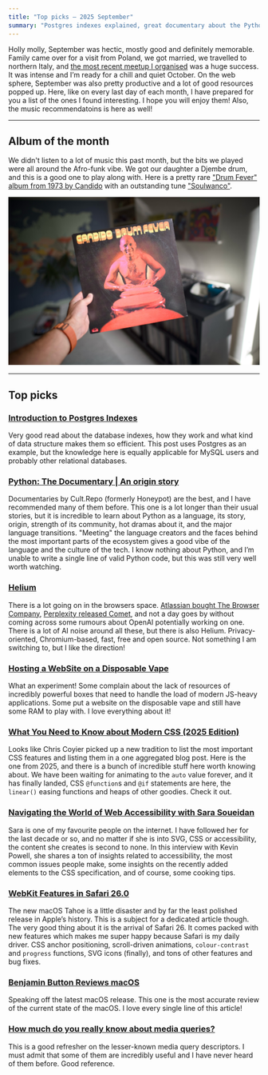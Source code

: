 ```yaml
---
title: "Top picks — 2025 September"
summary: "Postgres indexes explained, great documentary about the Python language, new browser is around, disposable vape as a web server, great summary of the modern CSS, more great accessibility knowledge, some of the news related to the new Apple releases and more."
---
```


Holly molly, September was hectic, mostly good and definitely memorable. Family came over for a visit from Poland, we got married, we travelled to northern Italy, and [the most recent meetup I organised](https://nn1.dev/events/8/) was a huge success. It was intense and I’m ready for a chill and quiet October. On the web sphere, September was also pretty productive and a lot of good resources popped up. Here, like on every last day of each month, I have prepared for you a list of the ones I found interesting. I hope you will enjoy them! Also, the music recommendatoins is here as well!

---

## Album of the month

We didn't listen to a lot of music this past month, but the bits we played were all around the Afro-funk vibe. We got our daughter a Djembe drum, and this is a good one to play along with. Here is a pretty rare ["Drum Fever" album from 1973 by Candido](https://www.discogs.com/release/405114-Candido-Drum-Fever) with an outstanding tune ["Soulwanco"](https://youtu.be/vOCza93tMco?si=K7Bv4bUjjs_1qiP0).

![Candido "Drum Fever"](candido.jpg)

---

## Top picks

### [Introduction to Postgres Indexes](https://frontendmasters.com/blog/intro-to-postgres-indexes/)

Very good read about the database indexes, how they work and what kind of data structure makes them so efficient. This post uses Postgres as an example, but the knowledge here is equally applicable for MySQL users and probably other relational databases.

### [Python: The Documentary | An origin story](https://youtu.be/GfH4QL4VqJ0)

Documentaries by Cult.Repo (formerly Honeypot) are the best, and I have recommended many of them before. This one is a lot longer than their usual stories, but it is incredible to learn about Python as a language, its story, origin, strength of its community, hot dramas about it, and the major language transitions. "Meeting" the language creators and the faces behind the most important parts of the ecosystem gives a good vibe of the language and the culture of the tech. I know nothing about Python, and I’m unable to write a single line of valid Python code, but this was still very well worth watching.

### [Helium](https://helium.computer)

There is a lot going on in the browsers space. [Atlassian bought The Browser Company](https://www.atlassian.com/blog/announcements/atlassian-acquires-the-browser-company), [Perplexity released Comet](https://www.perplexity.ai/comet), and not a day goes by without coming across some rumours about OpenAI potentially working on one. There is a lot of AI noise around all these, but there is also Helium. Privacy-oriented, Chromium-based, fast, free and open source. Not something I am switching to, but I like the direction!

### [Hosting a WebSite on a Disposable Vape](https://bogdanthegeek.github.io/blog/projects/vapeserver/)

What an experiment! Some complain about the lack of resources of incredibly powerful boxes that need to handle the load of modern JS-heavy applications. Some put a website on the disposable vape and still have some RAM to play with. I love everything about it!

### [What You Need to Know about Modern CSS (2025 Edition)](https://frontendmasters.com/blog/what-you-need-to-know-about-modern-css-2025-edition/)

Looks like Chris Coyier picked up a new tradition to list the most important CSS features and listing them in a one aggregated blog post. Here is the one from 2025, and there is a bunch of incredible stuff here worth knowing about. We have been waiting for animating to the `auto` value forever, and it has finally landed, CSS `@function`s and `@if` statements are here, the `linear()` easing functions and heaps of other goodies. Check it out.

### [Navigating the World of Web Accessibility with Sara Soueidan](https://youtu.be/ndGKjhzmLXc)

Sara is one of my favourite people on the internet. I have followed her for the last decade or so, and no matter if she is into SVG, CSS or accessibility, the content she creates is second to none. In this interview with Kevin Powell, she shares a ton of insights related to accessibility, the most common issues people make, some insights on the recently added elements to the CSS specification, and of course, some cooking tips.

### [WebKit Features in Safari 26.0](https://webkit.org/blog/17333/webkit-features-in-safari-26-0)

The new macOS Tahoe is a little disaster and by far the least polished release in Apple’s history. This is a subject for a dedicated article though. The very good thing about it is the arrival of Safari 26. It comes packed with new features which makes me super happy because Safari is my daily driver. CSS anchor positioning, scroll-driven animations, `colour-contrast` and `progress` functions, SVG icons (finally), and tons of other features and bug fixes.

### [Benjamin Button Reviews macOS](https://rakhim.exotext.com/benjamin-button-reviews-macos)

Speaking off the latest macOS release. This one is the most accurate review of the current state of the macOS. I love every single line of this article!

### [How much do you really know about media queries?](https://frontendmasters.com/blog/learn-media-queries/)

This is a good refresher on the lesser-known media query descriptors. I must admit that some of them are incredibly useful and I have never heard of them before. Good reference.
